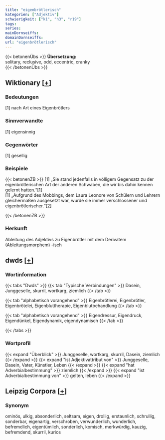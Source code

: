 ```yaml
---
title: "eigenbrötlerisch"
kategorien: ["Adjektiv"]
schwierigkeit: ["k1", "h3", "r19"]
tags:
series:
mainDornseiffs:
domainDornseiffs:
url: "eigenbrötlerisch"
---
```


{{< betonenÜbs >}}
**Übersetzung:**  
solitary, reclusive, odd, eccentric, cranky  
{{< /betonenÜbs >}}

## Wiktionary [[+](https://de.wiktionary.org/wiki/eigenbrötlerisch)]

### Bedeutungen
[1] nach Art eines Eigenbrötlers  

### Sinnverwandte
[1] eigensinnig  

### Gegenwörter
[1] gesellig  

### Beispiele
{{< betonenZB >}}
[1] „Sie stand jedenfalls in völligem Gegensatz zu der eigenbrötlerischen Art der anderen Schwaben, die wir bis dahin kennen gelernt hatten.“[1]  
[1] „Aufgrund des Mobbings, dem Laura Leonore von Schülern und Lehrern gleichermaßen ausgesetzt war, wurde sie immer verschlossener und eigenbrötlerischer.“[2]  

{{< /betonenZB >}}
### Herkunft
Ableitung des Adjektivs zu Eigenbrötler mit dem Derivatem (Ableitungsmorphem) -isch  



## dwds [[+](https://www.dwds.de/wb/eigenbrötlerisch)]

### Wortinformation
{{< tabs "Dwds" >}}
{{< tab "Typische Verbindungen" >}}
Dasein, Junggeselle, skurril, wortkarg, ziemlich
{{< /tab >}}

{{< tab "alphabetisch vorangehend" >}}
Eigenbrötlerei, Eigenbrötler, Eigenbrötelei, Eigenbluttherapie, Eigenblutbehandlung
{{< /tab >}}

{{< tab "alphabetisch vorangehend" >}}
Eigendressur, Eigendruck, Eigendünkel, Eigendynamik, eigendynamisch
{{< /tab >}}

{{< /tabs >}}

### Wortprofil
{{< expand "Überblick" >}} Junggeselle, wortkarg, skurril, Dasein, ziemlich {{< /expand >}}
{{< expand "ist Adjektivattribut von" >}} Junggeselle, Dasein, Vater, Künstler, Leben {{< /expand >}}
{{< expand "hat Adverbialbestimmung" >}} ziemlich {{< /expand >}}
{{< expand "ist Adverbialbestimmung von" >}} gelten, leben {{< /expand >}}

## Leipzig Corpora [[+](https://corpora.uni-leipzig.de/en/res?word=eigenbrötlerisch&corpusId=deu_newscrawl-public_2018)]


### Synonym
ominös, ulkig, absonderlich, seltsam, eigen, drollig, erstaunlich, schrullig, sonderbar, eigenartig, verschroben, verwunderlich, wunderlich, befremdlich, eigentümlich, sonderlich, komisch, merkwürdig, kauzig, befremdend, skurril, kurios

